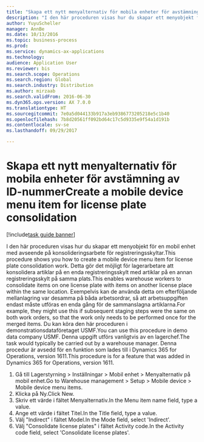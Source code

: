 ```yaml
--- 
title: "Skapa ett nytt menyalternativ för mobila enheter för avstämning av ID-nummer"
description: "I den här proceduren visas hur du skapar ett menyobjekt för en mobil enhet med avseende på konsolideringsarbete för registreringsskyltar."
author: YuyuScheller
manager: AnnBe
ms.date: 10/13/2016
ms.topic: business-process
ms.prod: 
ms.service: dynamics-ax-applications
ms.technology: 
audience: Application User
ms.reviewer: bis
ms.search.scope: Operations
ms.search.region: Global
ms.search.industry: Distribution
ms.author: mirzaab
ms.search.validFrom: 2016-06-30
ms.dyn365.ops.version: AX 7.0.0
ms.translationtype: HT
ms.sourcegitcommit: 7e0a5d044133b917a3eb9386773205218e5c1b40
ms.openlocfilehash: 7b8d20561ff092bd64c17c5d9335e9f54a1d191b
ms.contentlocale: sv-se
ms.lasthandoff: 09/29/2017

---
```

# <a name="create-a-mobile-device-menu-item-for-license-plate-consolidation"></a><span data-ttu-id="941d0-103">Skapa ett nytt menyalternativ för mobila enheter för avstämning av ID-nummer</span><span class="sxs-lookup"><span data-stu-id="941d0-103">Create a mobile device menu item for license plate consolidation</span></span>

[!include[task guide banner](../../includes/task-guide-banner.md)]

<span data-ttu-id="941d0-104">I den här proceduren visas hur du skapar ett menyobjekt för en mobil enhet med avseende på konsolideringsarbete för registreringsskyltar.</span><span class="sxs-lookup"><span data-stu-id="941d0-104">This procedure shows you how to create a mobile device menu item for license plate consolidation work.</span></span> <span data-ttu-id="941d0-105">Detta gör det möjligt för lagerarbetare att konsolidera artiklar på en enda registreringsskylt med artiklar på en annan registreringsskylt på samma plats.</span><span class="sxs-lookup"><span data-stu-id="941d0-105">This enables warehouse workers to consolidate items on one license plate with items on another license place within the same location.</span></span> <span data-ttu-id="941d0-106">Exempelvis kan de använda detta om efterföljande mellanlagring var desamma på båda arbetsordrar, så att arbetsuppgiften endast måste utföras en enda gång för de sammanslagna artiklarna.</span><span class="sxs-lookup"><span data-stu-id="941d0-106">For example, they might use this if subsequent staging steps were the same on both work orders, so that the work only needs to be performed once for the merged items.</span></span> <span data-ttu-id="941d0-107">Du kan köra den här proceduren i demonstrationsdataföretaget USMF.</span><span class="sxs-lookup"><span data-stu-id="941d0-107">You can use this procedure in demo data company USMF.</span></span> <span data-ttu-id="941d0-108">Denna uppgift utförs vanligtvis av en lagerchef.</span><span class="sxs-lookup"><span data-stu-id="941d0-108">The task would typically be carried out by a warehouse manager.</span></span> <span data-ttu-id="941d0-109">Denna procedur är avsedd för en funktion som lades till i Dynamics 365 for Operations, version 1611.</span><span class="sxs-lookup"><span data-stu-id="941d0-109">This procedure is for a feature that was added in Dynamics 365 for Operations, version 1611.</span></span>

1. <span data-ttu-id="941d0-110">Gå till Lagerstyrning > Inställningar > Mobil enhet > Menyalternativ på mobil enhet.</span><span class="sxs-lookup"><span data-stu-id="941d0-110">Go to Warehouse management > Setup > Mobile device > Mobile device menu items.</span></span>
2. <span data-ttu-id="941d0-111">Klicka på Ny.</span><span class="sxs-lookup"><span data-stu-id="941d0-111">Click New.</span></span>
3. <span data-ttu-id="941d0-112">Skriv ett värde i fältet Menyalternativ.</span><span class="sxs-lookup"><span data-stu-id="941d0-112">In the Menu item name field, type a value.</span></span>
4. <span data-ttu-id="941d0-113">Ange ett värde i fältet Titel.</span><span class="sxs-lookup"><span data-stu-id="941d0-113">In the Title field, type a value.</span></span>
5. <span data-ttu-id="941d0-114">Välj "Indirect" i fältet Model.</span><span class="sxs-lookup"><span data-stu-id="941d0-114">In the Mode field, select 'Indirect'.</span></span>
6. <span data-ttu-id="941d0-115">Välj "Consolidate license plates" i fältet Activity code.</span><span class="sxs-lookup"><span data-stu-id="941d0-115">In the Activity code field, select 'Consolidate license plates'.</span></span>


